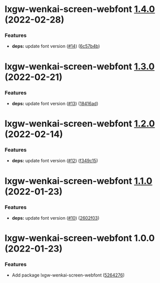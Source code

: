 # lxgw-wenkai-screen-webfont [1.4.0](https://github.com/chawyehsu/lxgw-wenkai-webfont/compare/lxgw-wenkai-screen-webfont@1.3.0...lxgw-wenkai-screen-webfont@1.4.0) (2022-02-28)


### Features

* **deps:** update font version ([#14](https://github.com/chawyehsu/lxgw-wenkai-webfont/issues/14)) ([6c57b4b](https://github.com/chawyehsu/lxgw-wenkai-webfont/commit/6c57b4bac3934d16b3fee5a24191f678681707d9))

# lxgw-wenkai-screen-webfont [1.3.0](https://github.com/chawyehsu/lxgw-wenkai-webfont/compare/lxgw-wenkai-screen-webfont@1.2.0...lxgw-wenkai-screen-webfont@1.3.0) (2022-02-21)


### Features

* **deps:** update font version ([#13](https://github.com/chawyehsu/lxgw-wenkai-webfont/issues/13)) ([18416ad](https://github.com/chawyehsu/lxgw-wenkai-webfont/commit/18416ad152850c97d8dd6489daa138b8bb9a994d))

# lxgw-wenkai-screen-webfont [1.2.0](https://github.com/chawyehsu/lxgw-wenkai-webfont/compare/lxgw-wenkai-screen-webfont@1.1.0...lxgw-wenkai-screen-webfont@1.2.0) (2022-02-14)


### Features

* **deps:** update font version ([#12](https://github.com/chawyehsu/lxgw-wenkai-webfont/issues/12)) ([f349c15](https://github.com/chawyehsu/lxgw-wenkai-webfont/commit/f349c1582f1357691fe136571cb2dc6ec2519e77))

# lxgw-wenkai-screen-webfont [1.1.0](https://github.com/chawyehsu/lxgw-wenkai-webfont/compare/lxgw-wenkai-screen-webfont@1.0.0...lxgw-wenkai-screen-webfont@1.1.0) (2022-01-23)


### Features

* **deps:** update font version ([#10](https://github.com/chawyehsu/lxgw-wenkai-webfont/issues/10)) ([2602f03](https://github.com/chawyehsu/lxgw-wenkai-webfont/commit/2602f03ebe238bf70dcc0749fe7954636aa2226f))

# lxgw-wenkai-screen-webfont 1.0.0 (2022-01-23)


### Features

* Add package lxgw-wenkai-screen-webfont ([5264276](https://github.com/chawyehsu/lxgw-wenkai-webfont/commit/5264276572588cd01d285eae685526be8fa57e3f))
